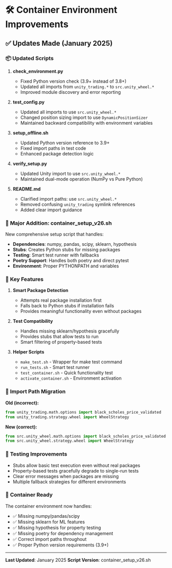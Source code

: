 # 🛠️ Container Environment Improvements

## ✅ Updates Made (January 2025)

### 📦 **Updated Scripts**

1. **check_environment.py**
   - Fixed Python version check (3.9+ instead of 3.8+)
   - Updated all imports from `unity_trading.*` to `src.unity_wheel.*`
   - Improved module discovery and error reporting

2. **test_config.py**
   - Updated all imports to use `src.unity_wheel.*`
   - Changed position sizing import to use `DynamicPositionSizer`
   - Maintained backward compatibility with environment variables

3. **setup_offline.sh**
   - Updated Python version reference to 3.9+
   - Fixed import paths in test code
   - Enhanced package detection logic

4. **verify_setup.py**
   - Updated Unity import to use `src.unity_wheel.*`
   - Maintained dual-mode operation (NumPy vs Pure Python)

5. **README.md**
   - Clarified import paths: use `src.unity_wheel.*`
   - Removed confusing `unity_trading` symlink references
   - Added clear import guidance

### 🎯 **Major Addition: container_setup_v26.sh**

New comprehensive setup script that handles:
- **Dependencies**: numpy, pandas, scipy, sklearn, hypothesis
- **Stubs**: Creates Python stubs for missing packages
- **Testing**: Smart test runner with fallbacks
- **Poetry Support**: Handles both poetry and direct pytest
- **Environment**: Proper PYTHONPATH and variables

### 🔧 **Key Features**

1. **Smart Package Detection**
   - Attempts real package installation first
   - Falls back to Python stubs if installation fails
   - Provides meaningful functionality even without packages

2. **Test Compatibility**
   - Handles missing sklearn/hypothesis gracefully
   - Provides stubs that allow tests to run
   - Smart filtering of property-based tests

3. **Helper Scripts**
   - `make_test.sh` - Wrapper for make test command
   - `run_tests.sh` - Smart test runner
   - `test_container.sh` - Quick functionality test
   - `activate_container.sh` - Environment activation

### 📝 **Import Path Migration**

**Old (incorrect):**
```python
from unity_trading.math.options import black_scholes_price_validated
from unity_trading.strategy.wheel import WheelStrategy
```

**New (correct):**
```python
from src.unity_wheel.math.options import black_scholes_price_validated
from src.unity_wheel.strategy.wheel import WheelStrategy
```

### 🧪 **Testing Improvements**

- Stubs allow basic test execution even without real packages
- Property-based tests gracefully degrade to single-run tests
- Clear error messages when packages are missing
- Multiple fallback strategies for different environments

### 🎉 **Container Ready**

The container environment now handles:
- ✅ Missing numpy/pandas/scipy
- ✅ Missing sklearn for ML features
- ✅ Missing hypothesis for property testing
- ✅ Missing poetry for dependency management
- ✅ Correct import paths throughout
- ✅ Proper Python version requirements (3.9+)

---

**Last Updated**: January 2025
**Script Version**: container_setup_v26.sh
